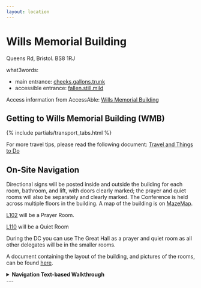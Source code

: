 ```yaml
---
layout: location
---
```


# Wills Memorial Building
Queens Rd, Bristol. BS8 1RJ

what3words:
- main entrance: [cheeks.gallons.trunk](https://what3words.com/cheeks.gallons.trunk)
- accessible entrance: [fallen.still.mild](https://what3words.com/fallen.still.mild)

Access information from AccessAble: [Wills Memorial Building](https://www.accessable.co.uk/university-of-bristol/access-guides/wills-memorial-building)

## Getting to Wills Memorial Building (WMB)
{% include partials/transport_tabs.html %}

For more travel tips, please read the following document: [Travel and Things to Do]({{site.baseurl}}/assets/pdfs/Travel.pdf)

## On-Site Navigation
Directional signs will be posted inside and outside the building for each room, bathroom, and lift, with doors clearly marked;
the prayer and quiet rooms will also be separately and clearly marked.
The Conference  is held across multiple floors in the building. A map of the building is on [MazeMap](https://link.mazemap.com/TwCods4x).

[L102]({{site.baseurl}}/rooms/l102) will be a Prayer Room.

[L110]({{site.baseurl}}/rooms/l110) will be a Quiet Room

During the DC you can use The Great Hall as a prayer and quiet room as all other delegates will be in the smaller rooms.


A document containing the layout of the building, and pictures of the rooms, can be found [here]({{site.baseurl}}/assets/pdfs/WMB.pdf).

<details>
  <summary><strong>Navigation Text-based Walkthrough</strong></summary>
  {% include navigation_walkthrough.md %}
</details>
---